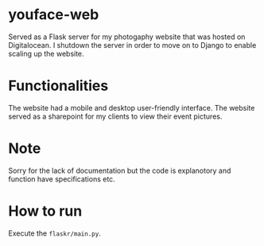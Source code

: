 # youface-web
Served as a Flask server for my photogaphy website that was hosted on Digitalocean. I shutdown the server in order to move on to Django to enable scaling up the website.

# Functionalities
The website had a mobile and desktop user-friendly interface. The website served as a sharepoint for my clients to view their event pictures.

# Note 
Sorry for the lack of documentation but the code is explanotory and function have specifications etc.

# How to run
Execute the `flaskr/main.py`.
